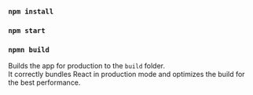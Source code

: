 ### `npm install`  

### `npm start`

### `npmn build`

Builds the app for production to the `build` folder.\
It correctly bundles React in production mode and optimizes the build for the best performance.

